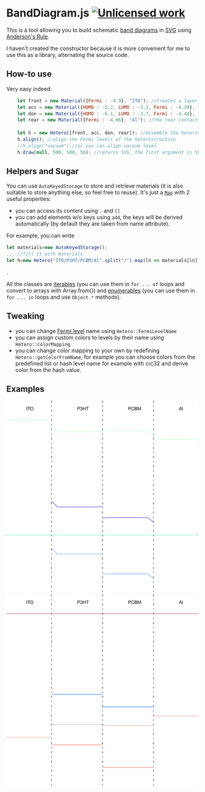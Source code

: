 BandDiagram.js [![Unlicensed work](https://raw.githubusercontent.com/unlicense/unlicense.org/master/static/favicon.png)](http://unlicense.org/)
==============

This is a tool allowing you to build schematic [band diagrams](https://en.wikipedia.org/wiki/Band_diagram) in [SVG](https://developer.mozilla.org/ru/docs/Web/SVG) using [Anderson's Rule](https://en.wikipedia.org/wiki/Anderson's_rule).

I haven't created the constructor because it is more convenient for me to use this as a library, alternating the source code.

How-to use
----------

Very easy indeed:
```js
	let front = new Material({Fermi : -4.9}, "ITO"); //Creates a layer, the material is Indium Tin Oxide, the origin is vacuum level
	let acc = new Material({HOMO : -5.2, LUMO : -3.2, Fermi : -4.39}, "P3HT"); //an acceptor organic semiconductor: poly(3-hexyl)thiophene
	let don = new Material({HOMO : -6.1, LUMO : -3.7, Fermi : -4.44}, "PCBM"); //a donor organic semiconductor: [6,6]-phenyl C61 butyric acid methyl ester
	let rear = new Material({Fermi : -4.06}, "Al"); //the rear contact: aluminum

	let h = new Hetero([front, acc, don, rear]); //Assemble the heterostructure
	h.align(); //align the Fermi levels of the heterostructure
	//h.align("vacuum");//or you can align vacuum level
	h.draw(null, 500, 500, 50); //returns SVG, the first argument is SVG.js object (if you want to draw on existing svg), then width, height and offset from top;
```

Helpers and Sugar
-----------------
You can use ```AutoKeyedStorage``` to store and retrieve materials (it is also suitable to store anything else, so feel free to reuse). It's just a [```Map```](https://developer.mozilla.org/ru/docs/Web/JavaScript/Reference/Global_Objects/Map) with 2 useful properties:
* you can access its content using ```.``` and ```[]```
* you can add elements w/o keys using ```add```, the keys will be derived automatically (by default they are taken from name attribute).

For example, you can write
```js
let materials=new AutoKeyedStorage();
... //fill it with materials
let h=new Hetero("ITO/P3HT/PCBM/Al".split("/").map(ln => materials[ln]).filter((e)=>!!e));
```
.

All the classes are [iterables](https://developer.mozilla.org/en-US/docs/Web/JavaScript/Reference/Iteration_protocols) (you can use them in ```for ... of``` loops and convert to arrays with Array.from()) and [enumerables](https://developer.mozilla.org/en-US/docs/Web/JavaScript/Reference/Global_Objects/Proxy/handler/enumerate) (you can use them in ```for ... in``` loops and use ```Object.*``` methods).

Tweaking
--------
* you can change [Fermi level](https://en.wikipedia.org/wiki/Fermi_level) name using ```Hetero::FermiLevelName```
* you can assign custom colors to levels by their name using ```Hetero::colorMapping```
* you can change color mapping to your own by redefining ```Hetero::getColorFromName```, for example you can choose colors from the predefined list or hash level name for example with crc32 and derive color from the hash value.

Examples
--------
![ITO/P3HT/PCBM/Al solar cell with Fermi level aligned](./examples/FermiAligned.svg)
![ITO/P3HT/PCBM/Al solar cell with vacuum level aligned](./examples/VacuumAligned.svg)
